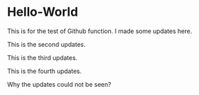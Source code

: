 # Hello-World

This is for the test of Github function. I made some updates here. 

This is the second updates. 

This is the third updates. 

This is the fourth updates.

Why the updates could not be seen?



